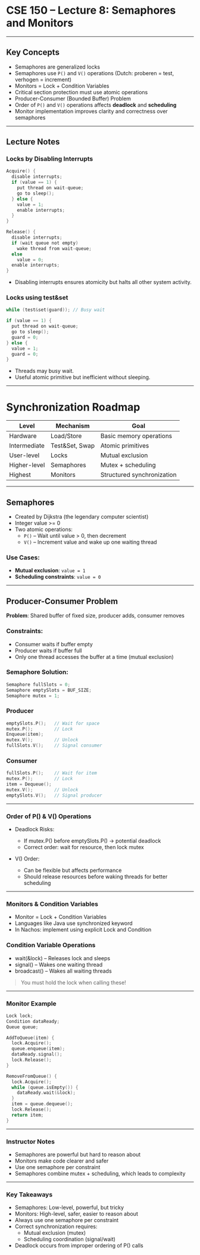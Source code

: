 # CSE 150 – Lecture 8: Semaphores and Monitors

---

## Key Concepts

- Semaphores are generalized locks
- Semaphores use `P()` and `V()` operations (Dutch: proberen = test, verhogen = increment)
- Monitors = Lock + Condition Variables
- Critical section protection must use atomic operations
- Producer-Consumer (Bounded Buffer) Problem
- Order of `P()` and `V()` operations affects **deadlock** and **scheduling**
- Monitor implementation improves clarity and correctness over semaphores

---

## Lecture Notes

### Locks by Disabling Interrupts
```c
Acquire() {
  disable interrupts;
  if (value == 1) {
    put thread on wait-queue;
    go to sleep();
  } else {
    value = 1;
    enable interrupts;
  }
}

Release() {
  disable interrupts;
  if (wait queue not empty)
    wake thread from wait-queue;
  else
    value = 0;
  enable interrupts;
}
```
- Disabling interrupts ensures atomicity but halts all other system activity.

### Locks using test&set
```c
while (test&set(guard)); // Busy wait

if (value == 1) {
  put thread on wait-queue;
  go to sleep();
  guard = 0;
} else {
  value = 1;
  guard = 0;
}
```
- Threads may busy wait.
- Useful atomic primitive but inefficient without sleeping.

---

# Synchronization Roadmap

| Level         | Mechanism        | Goal                      |
|---------------|------------------|---------------------------|
| Hardware      | Load/Store        | Basic memory operations   |
| Intermediate  | Test&Set, Swap    | Atomic primitives         |
| User-level    | Locks             | Mutual exclusion          |
| Higher-level  | Semaphores        | Mutex + scheduling        |
| Highest       | Monitors          | Structured synchronization|

---

## Semaphores

- Created by Dijkstra (the legendary computer scientist)  
- Integer value >= 0  
- Two atomic operations:
  - `P()` – Wait until value > 0, then decrement
  - `V()` – Increment value and wake up one waiting thread

### Use Cases:
- **Mutual exclusion**: `value = 1`
- **Scheduling constraints**: `value = 0`

---

## Producer-Consumer Problem

**Problem**: Shared buffer of fixed size, producer adds, consumer removes

### Constraints:
- Consumer waits if buffer empty  
- Producer waits if buffer full  
- Only one thread accesses the buffer at a time (mutual exclusion)

### Semaphore Solution:
```c
Semaphore fullSlots = 0;
Semaphore emptySlots = BUF_SIZE;
Semaphore mutex = 1;
```

### Producer
```c
emptySlots.P();   // Wait for space
mutex.P();        // Lock
Enqueue(item);    
mutex.V();        // Unlock
fullSlots.V();    // Signal consumer
```

### Consumer
```c
fullSlots.P();    // Wait for item
mutex.P();        // Lock
item = Dequeue();
mutex.V();        // Unlock
emptySlots.V();   // Signal producer
```

---

### Order of P() & V() Operations
- Deadlock Risks:
    - If mutex.P() before emptySlots.P() → potential deadlock
    - Correct order: wait for resource, then lock mutex

- V() Order:
    - Can be flexible but affects performance
    - Should release resources before waking threads for better scheduling

---

### Monitors & Condition Variables
- Monitor = Lock + Condition Variables
- Languages like Java use synchronized keyword
- In Nachos: implement using explicit Lock and Condition

### Condition Variable Operations
- wait(&lock) – Releases lock and sleeps
- signal() – Wakes one waiting thread
- broadcast() – Wakes all waiting threads

> You must hold the lock when calling these!

---

### Monitor Example
```c
Lock lock;
Condition dataReady;
Queue queue;

AddToQueue(item) {
  lock.Acquire();
  queue.enqueue(item);
  dataReady.signal();
  lock.Release();
}

RemoveFromQueue() {
  lock.Acquire();
  while (queue.isEmpty()) {
    dataReady.wait(&lock);
  }
  item = queue.dequeue();
  lock.Release();
  return item;
}
```

---

### Instructor Notes
- Semaphores are powerful but hard to reason about
- Monitors make code clearer and safer
- Use one semaphore per constraint
- Semaphores combine mutex + scheduling, which leads to complexity

---

### Key Takeaways
- Semaphores: Low-level, powerful, but tricky
- Monitors: High-level, safer, easier to reason about
- Always use one semaphore per constraint
- Correct synchronization requires:
    - Mutual exclusion (mutex)
    - Scheduling coordination (signal/wait)
- Deadlock occurs from improper ordering of P() calls